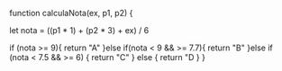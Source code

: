 function calculaNota(ex, p1, p2) {
  
let nota = ((p1 * 1) + (p2 * 3) + ex) / 6

  if (nota >= 9){
    return "A"
  }else if(nota < 9 && >= 7.7){
    return "B"
  }else if (nota < 7.5 && >= 6) {
    return "C"
  } else {
    return "D
  }
}
